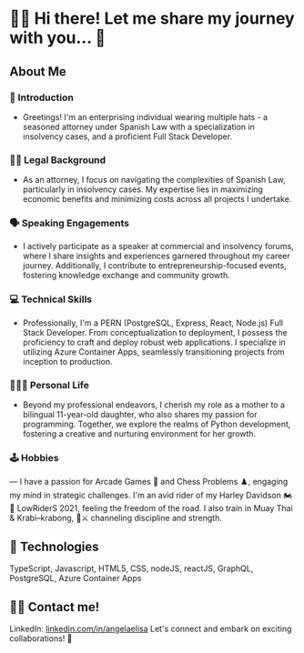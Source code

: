 
# 🙋‍♀️ Hi there! Let me share my journey with you... 🤘

## About Me

### 🧐 Introduction
- Greetings! I'm an enterprising individual wearing multiple hats - a seasoned attorney under Spanish Law with a specialization in insolvency cases, and a proficient Full Stack Developer.

### 👩‍⚖️ Legal Background
- As an attorney, I focus on navigating the complexities of Spanish Law, particularly in insolvency cases. My expertise lies in maximizing economic benefits and minimizing costs across all projects I undertake.

### 🗣️ Speaking Engagements
- I actively participate as a speaker at commercial and insolvency forums, where I share insights and experiences garnered throughout my career journey. Additionally, I contribute to entrepreneurship-focused events, fostering knowledge exchange and community growth.

### 💻 Technical Skills
- Professionally, I'm a PERN (PostgreSQL, Express, React, Node.js) Full Stack Developer. From conceptualization to deployment, I possess the proficiency to craft and deploy robust web applications. I specialize in utilizing Azure Container Apps, seamlessly transitioning projects from inception to production.

### 👨‍👩‍👧 Personal Life
- Beyond my professional endeavors, I cherish my role as a mother to a bilingual 11-year-old daughter, who also shares my passion for programming. Together, we explore the realms of Python development, fostering a creative and nurturing environment for her growth.

### 🕹️ Hobbies
— I have a passion for Arcade Games 👾 and Chess Problems ♟️, engaging my mind in strategic challenges. I'm an avid rider of my Harley Davidson 🏍️💨 LowRiderS 2021, feeling the freedom of the road. I also train in Muay Thai & Krabi–krabong, 🥊⚔️ channeling discipline and strength.

## 🚀 Technologies
TypeScript, Javascript, HTML5, CSS, nodeJS, reactJS, GraphQL, PostgreSQL, Azure Container Apps


## 👩‍💻 Contact me!
LinkedIn: [linkedin.com/in/angelaelisa](https://www.linkedin.com/in/angelaelisa) 
Let's connect and embark on exciting collaborations! 🚀

